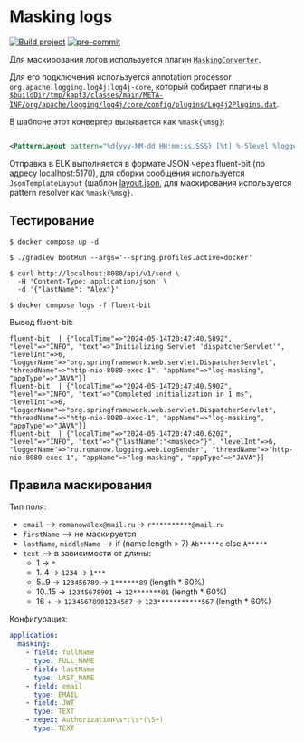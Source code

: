 # Masking logs

[![Build project](https://github.com/Romanow/logs-masking-example/actions/workflows/build.yml/badge.svg?branch=master)](https://github.com/Romanow/logs-masking-example/actions/workflows/build.yml)
[![pre-commit](https://img.shields.io/badge/pre--commit-enabled-brightgreen?logo=pre-commit)](https://github.com/pre-commit/pre-commit)

Для маскирования логов используется
плагин [`MaskingConverter`](src/main/kotlin/ru/romanow/logging/filter/MaskingConverter.kt).

Для его подключения используется annotation processor `org.apache.logging.log4j:log4j-core`, который собирает плагины
в [`$buildDir/tmp/kapt3/classes/main/META-INF/org/apache/logging/log4j/core/config/plugins/Log4j2Plugins.dat`](build/tmp/kapt3/classes/main/META-INF/org/apache/logging/log4j/core/config/plugins/Log4j2Plugins.dat).

В шаблоне этот конвертер вызывается как `%mask{%msg}`:

```xml

<PatternLayout pattern="%d{yyy-MM-dd HH:mm:ss.SSS} [%t] %-5level %logger{36} - %mask{%msg}%n"/>
```

Отправка в ELK выполняется в формате JSON через fluent-bit (по адресу localhost:5170), для сборки сообщения
используется `JsonTemplateLayout` (шаблон [layout.json](src/main/resources/logging/layout.json), для маскирования
используется pattern resolver как `%mask{%msg}`.

## Тестирование

```shell
$ docker compose up -d

$ ./gradlew bootRun --args='--spring.profiles.active=docker'

$ curl http://localhost:8080/api/v1/send \
  -H 'Content-Type: application/json' \
  -d '{"lastName": "Alex"}'

$ docker compose logs -f fluent-bit

```

Вывод fluent-bit:

```
fluent-bit  | {"localTime"=>"2024-05-14T20:47:40.589Z", "level"=>"INFO", "text"=>"Initializing Servlet 'dispatcherServlet'", "levelInt"=>6, "loggerName"=>"org.springframework.web.servlet.DispatcherServlet", "threadName"=>"http-nio-8080-exec-1", "appName"=>"log-masking", "appType"=>"JAVA"}]
fluent-bit  | {"localTime"=>"2024-05-14T20:47:40.590Z", "level"=>"INFO", "text"=>"Completed initialization in 1 ms", "levelInt"=>6, "loggerName"=>"org.springframework.web.servlet.DispatcherServlet", "threadName"=>"http-nio-8080-exec-1", "appName"=>"log-masking", "appType"=>"JAVA"}]
fluent-bit  | {"localTime"=>"2024-05-14T20:47:40.620Z", "level"=>"INFO", "text"=>"{"lastName":"<masked>"}", "levelInt"=>6, "loggerName"=>"ru.romanow.logging.web.LogSender", "threadName"=>"http-nio-8080-exec-1", "appName"=>"log-masking", "appType"=>"JAVA"}]
```

## Правила маскирования

Тип поля:

* `email` –> `romanowalex@mail.ru` -> `r**********@mail.ru`
* `firstName` –> не маскируется
* `lastName`, `middleName` –> if (name.length > 7) `Ab*****c` else `A*****`
* `text` –> в зависимости от длины:
    * 1 -> `*`
    * 1..4 -> `1234` -> `1***`
    * 5..9 -> `123456789` -> `1******89` (length * 60%)
    * 10..15 -> `12345678901` -> `12*******01` (length * 60%)
    * 16 + -> `12345678901234567` -> `123***********567` (length * 60%)

Конфигурация:

```yaml
application:
  masking:
    - field: fullName
      type: FULL_NAME
    - field: lastName
      type: LAST_NAME
    - field: email
      type: EMAIL
    - field: JWT
      type: TEXT
    - regex: Authorization\s*:\s*(\S+)
      type: TEXT
 ```
